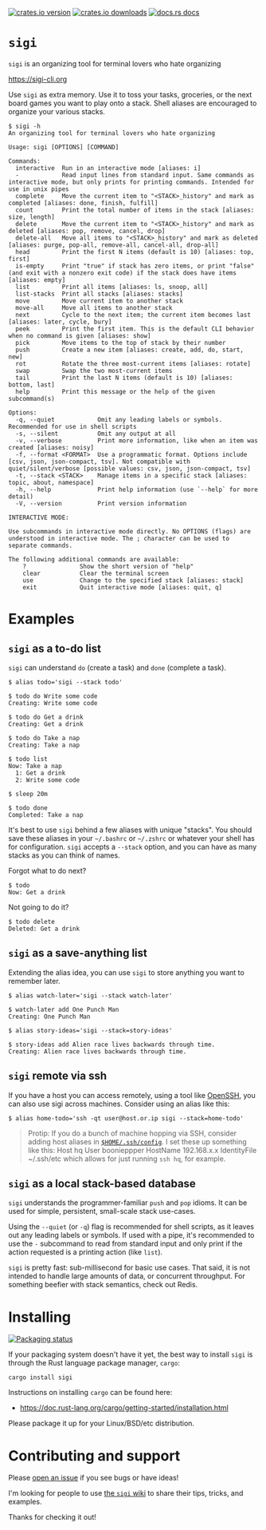 [![crates.io version](https://img.shields.io/crates/v/sigi)](https://crates.io/crates/sigi)
[![crates.io downloads](https://img.shields.io/crates/d/sigi?label=crates.io%20downloads)](https://crates.io/crates/sigi)
[![docs.rs docs](https://docs.rs/mio/badge.svg)](https://docs.rs/sigi)

# `sigi`

`sigi` is an organizing tool for terminal lovers who hate organizing

https://sigi-cli.org

Use `sigi` as extra memory. Use it to toss your tasks, groceries, or the next
board games you want to play onto a stack. Shell aliases are encouraged to
organize your various stacks.

```
$ sigi -h
An organizing tool for terminal lovers who hate organizing

Usage: sigi [OPTIONS] [COMMAND]

Commands:
  interactive  Run in an interactive mode [aliases: i]
  -            Read input lines from standard input. Same commands as interactive mode, but only prints for printing commands. Intended for use in unix pipes
  complete     Move the current item to "<STACK>_history" and mark as completed [aliases: done, finish, fulfill]
  count        Print the total number of items in the stack [aliases: size, length]
  delete       Move the current item to "<STACK>_history" and mark as deleted [aliases: pop, remove, cancel, drop]
  delete-all   Move all items to "<STACK>_history" and mark as deleted [aliases: purge, pop-all, remove-all, cancel-all, drop-all]
  head         Print the first N items (default is 10) [aliases: top, first]
  is-empty     Print "true" if stack has zero items, or print "false" (and exit with a nonzero exit code) if the stack does have items [aliases: empty]
  list         Print all items [aliases: ls, snoop, all]
  list-stacks  Print all stacks [aliases: stacks]
  move         Move current item to another stack
  move-all     Move all items to another stack
  next         Cycle to the next item; the current item becomes last [aliases: later, cycle, bury]
  peek         Print the first item. This is the default CLI behavior when no command is given [aliases: show]
  pick         Move items to the top of stack by their number
  push         Create a new item [aliases: create, add, do, start, new]
  rot          Rotate the three most-current items [aliases: rotate]
  swap         Swap the two most-current items
  tail         Print the last N items (default is 10) [aliases: bottom, last]
  help         Print this message or the help of the given subcommand(s)

Options:
  -q, --quiet            Omit any leading labels or symbols. Recommended for use in shell scripts
  -s, --silent           Omit any output at all
  -v, --verbose          Print more information, like when an item was created [aliases: noisy]
  -f, --format <FORMAT>  Use a programmatic format. Options include [csv, json, json-compact, tsv]. Not compatible with quiet/silent/verbose [possible values: csv, json, json-compact, tsv]
  -t, --stack <STACK>    Manage items in a specific stack [aliases: topic, about, namespace]
  -h, --help             Print help information (use `--help` for more detail)
  -V, --version          Print version information

INTERACTIVE MODE:

Use subcommands in interactive mode directly. No OPTIONS (flags) are understood in interactive mode. The ; character can be used to separate commands.

The following additional commands are available:
    ?               Show the short version of "help"
    clear           Clear the terminal screen
    use             Change to the specified stack [aliases: stack]
    exit            Quit interactive mode [aliases: quit, q]
```

# Examples

## `sigi` as a to-do list

`sigi` can understand `do` (create a task) and `done` (complete a task).

```
$ alias todo='sigi --stack todo'

$ todo do Write some code
Creating: Write some code

$ todo do Get a drink
Creating: Get a drink

$ todo do Take a nap
Creating: Take a nap

$ todo list
Now: Take a nap
  1: Get a drink
  2: Write some code

$ sleep 20m

$ todo done
Completed: Take a nap
```

It's best to use `sigi` behind a few aliases with unique "stacks". You should
save these aliases in your `~/.bashrc` or `~/.zshrc` or whatever your shell has
for configuration. `sigi` accepts a `--stack` option, and you can have as many
stacks as you can think of names.

Forgot what to do next?

```
$ todo
Now: Get a drink
```

Not going to do it?

```
$ todo delete
Deleted: Get a drink
```

## `sigi` as a save-anything list

Extending the alias idea, you can use `sigi` to store anything you want to
remember later.

```
$ alias watch-later='sigi --stack watch-later'

$ watch-later add One Punch Man
Creating: One Punch Man
```

```
$ alias story-ideas='sigi --stack=story-ideas'

$ story-ideas add Alien race lives backwards through time.
Creating: Alien race lives backwards through time.
```

## `sigi` remote via ssh

If you have a host you can access remotely, using a tool like
[OpenSSH](https://www.openssh.com), you can also use sigi across machines.
Consider using an alias like this:

```
$ alias home-todo='ssh -qt user@host.or.ip sigi --stack=home-todo'
```

> Protip: If you do a bunch of machine hopping via SSH, consider adding host
aliases in [`$HOME/.ssh/config`](https://man.openbsd.org/ssh_config.5). I set
these up something like this:
    Host hq
      User boonieppper
      HostName 192.168.x.x
      IdentityFile ~/.ssh/etc
which allows for just running `ssh hq`, for example.

## `sigi` as a local stack-based database

`sigi` understands the programmer-familiar `push` and `pop` idioms. It can be
used for simple, persistent, small-scale stack use-cases.

Using the `--quiet` (or `-q`) flag is recommended for shell scripts, as it
leaves out any leading labels or symbols. If used with a pipe, it's recommended
to use the `-` subcommand to read from standard input and only print if the
action requested is a printing action (like `list`).

`sigi` is pretty fast: sub-millisecond for basic use cases. That said, it is
not intended to handle large amounts of data, or concurrent throughput. For
something beefier with stack semantics, check out Redis.

# Installing

[![Packaging status](https://repology.org/badge/vertical-allrepos/sigi.svg)](https://repology.org/project/sigi/versions)

If your packaging system doesn't have it yet, the best way to install `sigi` is
through the Rust language package manager, `cargo`:

```
cargo install sigi
```

Instructions on installing `cargo` can be found here:

- https://doc.rust-lang.org/cargo/getting-started/installation.html

Please package it up for your Linux/BSD/etc distribution.

# Contributing and support

Please [open an issue](https://github.com/sigi-cli/sigi/issues) if you see
bugs or have ideas!

I'm looking for people to use [the `sigi` wiki](https://github.com/sigi-cli/sigi/wiki)
to share their tips, tricks, and examples.

Thanks for checking it out!
